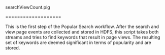 searchViewCount.pig

===================

This is the first step of the Popular Search workflow.  After the search and view page events are collected and stored in HDFS, this script takes both streams and tries to find keywords that result in page views.  The resulting set of keywords are deemed significant in terms of popularity and are stored.


